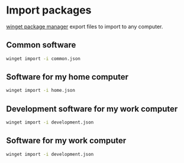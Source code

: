 # Import packages
[winget package manager](https://learn.microsoft.com/en-us/windows/package-manager/winget/) export files to import to any computer.

## Common software

```bash
winget import -i common.json
```

## Software for my home computer

```bash
winget import -i home.json
```

## Development software for my work computer

```bash
winget import -i development.json
```

## Software for my work computer

```bash
winget import -i development.json
```
